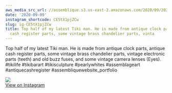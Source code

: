 ```yaml
---
aws_media_src_url: //assemblique.s3.us-east-2.amazonaws.com/2020/09/2020-09-09_04-04-14_UTC.jpg
date: '2020-09-09'
instagram_shortcode: CE5tX1pjZCw
slug: ig-CE5tX1pjZCw
title: Top half of my latest Tiki man. He is made from antique clock parts, antique
  cash register parts, some vintage brass chandelier parts, vinta
---
```


Top half of my latest Tiki man. He is made from antique clock parts, antique cash register parts, some vintage brass chandelier parts, vintage electronic parts (teeth) and old buzz fuses, and some vintage camera lenses (Eyes). #tikilife #tikibarart #tikisculpture #pearlywhites #assemblageart #antiquecashregister #assembliquewebsite\_portfolio 

![](//assemblique.s3.us-east-2.amazonaws.com/2020/09/2020-09-09_04-04-14_UTC.jpg)   
[View on Instagram](https://www.instagram.com/p/CE5tX1pjZCw/)